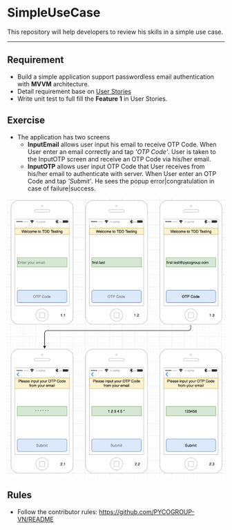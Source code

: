 # SimpleUseCase

This repository will help developers to review his skills in a simple use case.

---

## Requirement

- Build a simple application support passwordless email authentication with **MVVM** architecture.
- Detail requirement base on [User Stories](UserStories.md)
- Write unit test to full fill the **Feature 1** in User Stories.

## Exercise

- The application has two screens
  - **InputEmail** allows user input his email to receive OTP Code. When User enter an email correctly and tap *'OTP Code'*. User is taken to the InputOTP screen and receive an OTP Code via his/her email.
  - **InputOTP** allows user input OTP Code that User receives from his/her email to authenticate with server. When User enter an OTP Code and tap *'Submit'*. He sees the popup error|congratulation in case of failure|success.

![User Case Passwordless](Passwordless-authentication.png)

## Rules
- Follow the contributor rules: https://github.com/PYCOGROUP-VN/README
